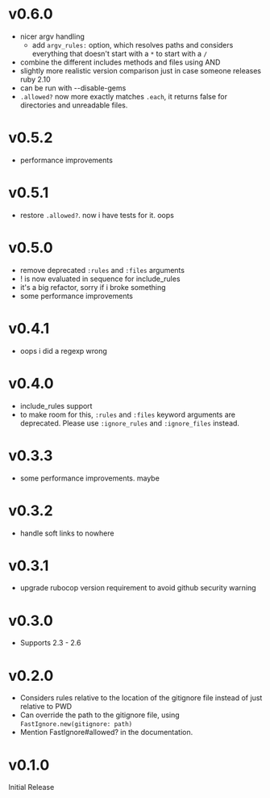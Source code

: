 # v0.6.0
- nicer argv handling
  - add `argv_rules:` option, which resolves paths and considers everything that doesn't start with a `*` to start with a `/`
- combine the different includes methods and files using AND
- slightly more realistic version comparison just in case someone releases ruby 2.10
- can be run with --disable-gems
- `.allowed?` now more exactly matches `.each`, it returns false for directories and unreadable files.

# v0.5.2
- performance improvements

# v0.5.1
- restore `.allowed?`. now i have tests for it. oops

# v0.5.0
- remove deprecated `:rules` and `:files` arguments
- ! is now evaluated in sequence for include_rules
- it's a big refactor, sorry if i broke something
- some performance improvements

# v0.4.1
- oops i did a regexp wrong

# v0.4.0
- include_rules support
- to make room for this, `:rules` and `:files` keyword arguments are deprecated.
  Please use `:ignore_rules` and `:ignore_files` instead.

# v0.3.3
- some performance improvements. maybe

# v0.3.2
- handle soft links to nowhere

# v0.3.1
- upgrade rubocop version requirement to avoid github security warning

# v0.3.0
- Supports 2.3 - 2.6

# v0.2.0
- Considers rules relative to the location of the gitignore file instead of just relative to PWD
- Can override the path to the gitignore file, using `FastIgnore.new(gitignore: path)`
- Mention FastIgnore#allowed? in the documentation.

# v0.1.0
Initial Release
